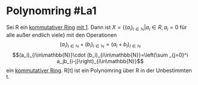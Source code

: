 # Polynomring #La1 
Sei R ein [kommutativer Ring](kommutativer%20Ring.md) [mit 1](Ring%20mit%201.md). Dann ist $X=\{(a_i)_{i\in\mathbb{N}}|a_i\in R,a_i=0\text{ für alle außer endlich viele}\}$ mit den Operationen
$$(a_i)_{i\in\mathbb{N}}+(b_i)_{i\in\mathbb{N}}=(a_i+b_i)_{i\in\mathbb{N}}$$
$$(a_i)_{i\in\mathbb{N}}\cdot (b_i)_{i\in\mathbb{N}}=\left(\sum _{j=0}^i a_jb_{i-j}\right)_{i\in\mathbb{N}}$$ ein [kommutativer Ring](kommutativer%20Ring.md). R[t] ist ein Polynomring über R in der Unbestimmten t.